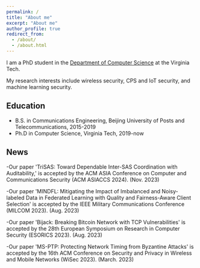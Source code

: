 ```yaml
---
permalink: /
title: "About me"
excerpt: "About me"
author_profile: true
redirect_from: 
  - /about/
  - /about.html
---
```


I am a PhD student in the [Department of Computer Science]([[https://cs.vt.edu/]]) at the Virginia Tech. 

My research interests include wireless security, CPS and IoT security, and machine learning security.



## Education
* B.S. in Communications Engineering, Beijing University of Posts and Telecommunications, 2015-2019
* Ph.D in Computer Science, Virginia Tech, 2019-now


## News
-Our paper 'TriSAS: Toward Dependable Inter-SAS Coordination with Auditability,' is accepted by the ACM ASIA Conference on Computer and Communications Security (ACM ASIACCS 2024). (Nov. 2023)

-Our paper 'MINDFL: Mitigating the Impact of Imbalanced and Noisy-labeled Data in Federated Learning with Quality and Fairness-Aware Client Selection' is accepted by the IEEE Military Communications Conference (MILCOM 2023). (Aug. 2023)

-Our paper 'Bijack: Breaking Bitcoin Network with TCP Vulnerabilities' is accepted by the 28th European Symposium on Research in Computer Security (ESORICS 2023). (Aug. 2023)

-Our paper 'MS-PTP: Protecting Network Timing from Byzantine Attacks' is accepted by the 16th ACM Conference on Security and Privacy in Wireless and Mobile Networks (WiSec 2023). (March. 2023)

